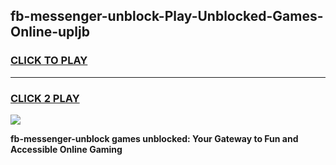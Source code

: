 
## fb-messenger-unblock-Play-Unblocked-Games-Online-upljb
<h3>
<a href="https://premium76.site?title=fb-messenger-unblock&ref=25A">CLICK TO PLAY</a></h3>
<hr>

<h3>
<a href="https://premium76.site?title=fb-messenger-unblock&ref=25A">CLICK 2 PLAY</a>
  
</h3>

<a href="https://premium76.site?title=fb-messenger-unblock&ref=25A"><img src="https://clearcache.store/games.png"></a>


**fb-messenger-unblock games unblocked: Your Gateway to Fun and Accessible Online Gaming**
